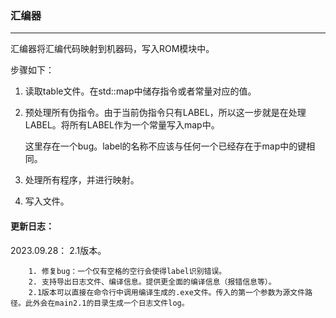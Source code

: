 ### 汇编器

***

汇编器将汇编代码映射到机器码，写入ROM模块中。

步骤如下：

 1. 读取table文件。在std::map中储存指令或者常量对应的值。

 2. 预处理所有伪指令。由于当前伪指令只有LABEL，所以这一步就是在处理LABEL。将所有LABEL作为一个常量写入map中。

    这里存在一个bug。label的名称不应该与任何一个已经存在于map中的键相同。

 3. 处理所有程序，并进行映射。

 4. 写入文件。



#### 更新日志：

2023.09.28： 2.1版本。

		1. 修复bug：一个仅有空格的空行会使得label识别错误。
		2. 支持导出日志文件、编译信息。提供更全面的编译信息（报错信息等）。
		2.1版本可以直接在命令行中调用编译生成的.exe文件。传入的第一个参数为源文件路径。此外会在main2.1的目录生成一个日志文件log。